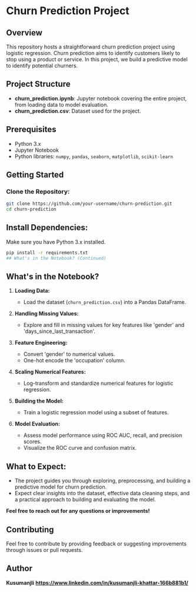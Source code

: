 # Churn Prediction Project

## Overview

This repository hosts a straightforward churn prediction project using logistic regression. Churn prediction aims to identify customers likely to stop using a product or service. In this project, we build a predictive model to identify potential churners.

## Project Structure

- **churn_prediction.ipynb**: Jupyter notebook covering the entire project, from loading data to model evaluation.
- **churn_prediction.csv**: Dataset used for the project.

## Prerequisites

- Python 3.x
- Jupyter Notebook
- Python libraries: `numpy`, `pandas`, `seaborn`, `matplotlib`, `scikit-learn`

## Getting Started

### Clone the Repository:

```bash
git clone https://github.com/your-username/churn-prediction.git
cd churn-prediction
```
## Install Dependencies:

Make sure you have Python 3.x installed.

```bash
pip install -r requirements.txt
## What's in the Notebook? (Continued)
```
## What's in the Notebook?

1. **Loading Data:**
   - Load the dataset (`churn_prediction.csv`) into a Pandas DataFrame.

2. **Handling Missing Values:**
   - Explore and fill in missing values for key features like 'gender' and 'days_since_last_transaction'.

3. **Feature Engineering:**
   - Convert 'gender' to numerical values.
   - One-hot encode the 'occupation' column.

4. **Scaling Numerical Features:**
   - Log-transform and standardize numerical features for logistic regression.

5. **Building the Model:**
   - Train a logistic regression model using a subset of features.

6. **Model Evaluation:**
   - Assess model performance using ROC AUC, recall, and precision scores.
   - Visualize the ROC curve and confusion matrix.

## What to Expect:

- The project guides you through exploring, preprocessing, and building a predictive model for churn prediction.
- Expect clear insights into the dataset, effective data cleaning steps, and a practical approach to building and evaluating the model.

**Feel free to reach out for any questions or improvements!**

## Contributing

Feel free to contribute by providing feedback or suggesting improvements through issues or pull requests.

## Author
**Kusumanjli**
**https://www.linkedin.com/in/kusumanjli-khattar-166b881b1/**

